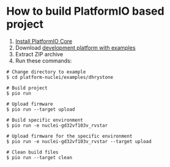 How to build PlatformIO based project
=====================================

1. [Install PlatformIO Core](http://docs.platformio.org/page/core.html)
2. Download [development platform with examples](https://github.com/Nuclei-Software/platform-nuclei/archive/develop.zip)
3. Extract ZIP archive
4. Run these commands:

```shell
# Change directory to example
$ cd platform-nuclei/examples/dhrystone

# Build project
$ pio run

# Upload firmware
$ pio run --target upload

# Build specific environment
$ pio run -e nuclei-gd32vf103v_rvstar

# Upload firmware for the specific environment
$ pio run -e nuclei-gd32vf103v_rvstar --target upload

# Clean build files
$ pio run --target clean
```

